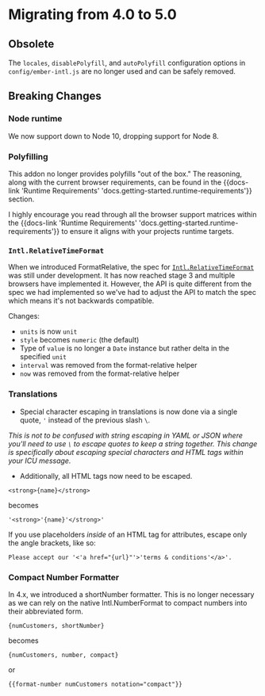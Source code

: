 # Migrating from 4.0 to 5.0

## **Obsolete**

The `locales`, `disablePolyfill`, and `autoPolyfill` configuration options in `config/ember-intl.js` are no longer used and can be safely removed.

## **Breaking Changes**

### **Node runtime**

We now support down to Node 10, dropping support for Node 8.

### **Polyfilling**

This addon no longer provides polyfills "out of the box."  The reasoning, along with the current browser requirements, can be found in the {{docs-link 'Runtime Requirements' 'docs.getting-started.runtime-requirements'}} section.

I highly encourage you read through all the browser support matrices within the {{docs-link 'Runtime Requirements' 'docs.getting-started.runtime-requirements'}} to ensure it aligns with your projects runtime targets.

### **`Intl.RelativeTimeFormat`**

When we introduced FormatRelative, the spec for [`Intl.RelativeTimeFormat`](https://developer.mozilla.org/en-US/docs/Web/JavaScript/Reference/Global_Objects/RelativeTimeFormat) was still under development. It has now reached stage 3 and multiple browsers have implemented it. However, the API is quite different from the spec we had implemented so we've had to adjust the API to match the spec which means it's not backwards compatible.

Changes:

* `units` is now `unit`
* `style` becomes `numeric` (the default)
* Type of `value` is no longer a `Date` instance but rather delta in the specified `unit`
* `interval` was removed from the format-relative helper
* `now` was removed from the format-relative helper

### **Translations**

* Special character escaping in translations is now done via a single quote, `'` instead of the previous slash `\`.

_This is not to be confused with string escaping in YAML or JSON where you'll need to use `\` to escape quotes to keep a string together.  This change is specifically about escaping special characters and HTML tags within your ICU message._
* Additionally, all HTML tags now need to be escaped.

`<strong>{name}</strong>`

becomes

`'<strong>'{name}'</strong>'`

If you use placeholders _inside_ of an HTML tag for attributes, escape only the
angle brackets, like so:

`Please accept our '<'a href="{url}"'>'terms & conditions'</a>'.`

### **Compact Number Formatter**

In 4.x, we introduced a shortNumber formatter.  This is no longer necessary as we can rely on the native Intl.NumberFormat to compact numbers into their abbreviated form.

`{numCustomers, shortNumber}`

becomes

`{numCustomers, number, compact}`

or

`{{format-number numCustomers notation="compact"}}`

